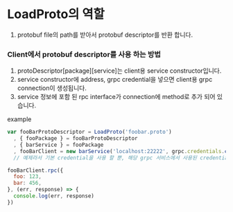 # LoadProto의 역할

1. protobuf file의 path를 받아서 protobuf descriptor를 반환 합니다.

### Client에서 protobuf descriptor를 사용 하는 방법

1. protoDescriptor\[package\]\[service\]는 client용 service constructor입니다.
1. service constructor에 address, grpc credential을 넣으면 client용 grpc connection이 생성됩니다.
1. service 정보에 포함 된 rpc interface가 connection에 method로 추가 되어 있습니다.

example

```javascript
var fooBarProtoDescriptor = LoadProto('foobar.proto')
  , { fooPackage } = fooBarProtoDescriptor
  , { barService } = fooPackage
  , fooBarClient = new barService('localhost:22222', grpc.credentials.createInsecure())
  // 예제라서 기본 credential을 사용 할 뿐, 해당 grpc 서비스에서 사용된 credential 정보를 동일하게 사용해야 합니다.

fooBarClient.rpc({
  foo: 123,
  bar: 456,
}, (err, response) => {
  console.log(err, response)
})
```
